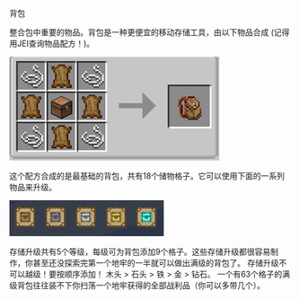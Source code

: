 背包

整合包中重要的物品。背包是一种更便宜的移动存储工具，由以下物品合成 (记得用JEI查询物品配方！)。

![背包配方](backpack.png)

这个配方合成的是最基础的背包，共有18个储物格子。它可以使用下面的一系列物品来升级。

![背包升级](backpackupgrades.png)

存储升级共有5个等级，每级可为背包添加9个格子。这些存储升级都很容易制作，你甚至还没探索完第一个地牢的一半就可以做出满级的背包了。
存储升级不可以越级！要按顺序添加！
木头 > 石头 > 铁 > 金 > 钻石。
一个有63个格子的满级背包往往装不下你扫荡一个地牢获得的全部战利品（你可以多带几个）。
